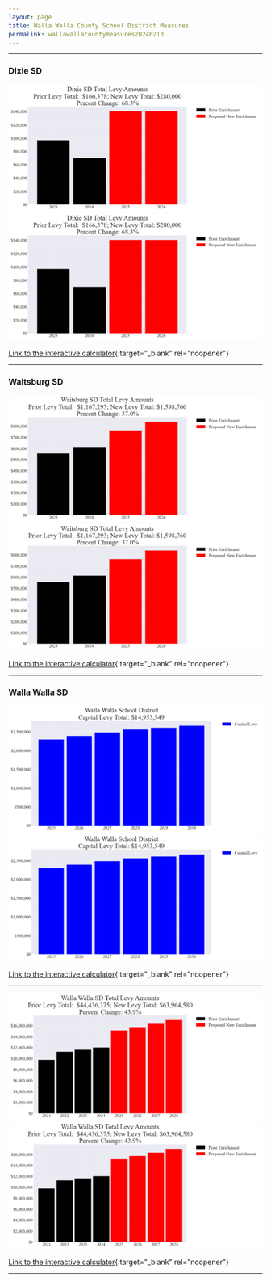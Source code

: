 ```yaml
---
layout: page
title: Walla Walla County School District Measures
permalink: wallawallacountymeasures20240213
---
```


___

### Dixie SD

![Dixie SD enrichment levy totals chart](pagesManual/LeviesReport/20240213/DixieEnrichment.png "Dixie SD enrichment levy totals chart")
![Dixie SD enrichment levy example parcel chart](pagesManual/LeviesReport/20240213/DixieEnrichment.png "Dixie SD enrichment  example parcel chart")

[Link to the interactive calculator](calculator_dixie_enrichment_20240213_enhanced){:target="_blank" rel="noopener"}

___

### Waitsburg SD

![Waitsburg SD enrichment levy totals chart](pagesManual/LeviesReport/20240213/WaitsburgEnrichment.png "Waitsburg SD enrichment levy totals chart")
![Waitsburg SD enrichment levy example parcel chart](pagesManual/LeviesReport/20240213/WaitsburgEnrichment.png "Waitsburg SD enrichment  example parcel chart")

[Link to the interactive calculator](calculator_waitsburg_enrichment_20240213_enhanced){:target="_blank" rel="noopener"}

___

### Walla Walla SD

![Walla Walla SD capital levy totals chart](pagesManual/LeviesReport/20240213/WallaWallaCapital.png "Walla Walla SD capital levy totals chart")
![Walla Walla SD capital levy example parcel chart](pagesManual/LeviesReport/20240213/WallaWallaCapital.png "Walla Walla SD capital  example parcel chart")

[Link to the interactive calculator](calculator_walla_walla_capital_20240213_enhanced){:target="_blank" rel="noopener"}

___


![Walla Walla SD enrichment levy totals chart](pagesManual/LeviesReport/20240213/WallaWallaEnrichment.png "Walla Walla SD enrichment levy totals chart")
![Walla Walla SD enrichment levy example parcel chart](pagesManual/LeviesReport/20240213/WallaWallaEnrichment.png "Walla Walla SD enrichment  example parcel chart")

[Link to the interactive calculator](calculator_walla_walla_enrichment_20240213_enhanced){:target="_blank" rel="noopener"}

___

